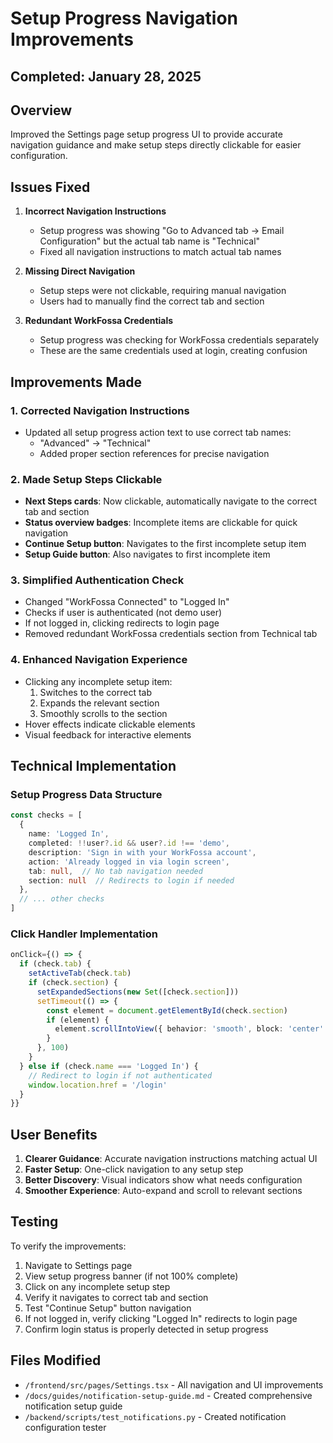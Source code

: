 # Setup Progress Navigation Improvements

## Completed: January 28, 2025

## Overview

Improved the Settings page setup progress UI to provide accurate navigation guidance and make setup steps directly clickable for easier configuration.

## Issues Fixed

1. **Incorrect Navigation Instructions**
   - Setup progress was showing "Go to Advanced tab → Email Configuration" but the actual tab name is "Technical"
   - Fixed all navigation instructions to match actual tab names

2. **Missing Direct Navigation**
   - Setup steps were not clickable, requiring manual navigation
   - Users had to manually find the correct tab and section

3. **Redundant WorkFossa Credentials**
   - Setup progress was checking for WorkFossa credentials separately
   - These are the same credentials used at login, creating confusion

## Improvements Made

### 1. Corrected Navigation Instructions
- Updated all setup progress action text to use correct tab names:
  - "Advanced" → "Technical" 
  - Added proper section references for precise navigation

### 2. Made Setup Steps Clickable
- **Next Steps cards**: Now clickable, automatically navigate to the correct tab and section
- **Status overview badges**: Incomplete items are clickable for quick navigation
- **Continue Setup button**: Navigates to the first incomplete setup item
- **Setup Guide button**: Also navigates to first incomplete item

### 3. Simplified Authentication Check
- Changed "WorkFossa Connected" to "Logged In"
- Checks if user is authenticated (not demo user)
- If not logged in, clicking redirects to login page
- Removed redundant WorkFossa credentials section from Technical tab

### 4. Enhanced Navigation Experience
- Clicking any incomplete setup item:
  1. Switches to the correct tab
  2. Expands the relevant section
  3. Smoothly scrolls to the section
- Hover effects indicate clickable elements
- Visual feedback for interactive elements

## Technical Implementation

### Setup Progress Data Structure
```typescript
const checks = [
  { 
    name: 'Logged In',
    completed: !!user?.id && user?.id !== 'demo',
    description: 'Sign in with your WorkFossa account',
    action: 'Already logged in via login screen',
    tab: null,  // No tab navigation needed
    section: null  // Redirects to login if needed
  },
  // ... other checks
]
```

### Click Handler Implementation
```typescript
onClick={() => {
  if (check.tab) {
    setActiveTab(check.tab)
    if (check.section) {
      setExpandedSections(new Set([check.section]))
      setTimeout(() => {
        const element = document.getElementById(check.section)
        if (element) {
          element.scrollIntoView({ behavior: 'smooth', block: 'center' })
        }
      }, 100)
    }
  } else if (check.name === 'Logged In') {
    // Redirect to login if not authenticated
    window.location.href = '/login'
  }
}}
```

## User Benefits

1. **Clearer Guidance**: Accurate navigation instructions matching actual UI
2. **Faster Setup**: One-click navigation to any setup step
3. **Better Discovery**: Visual indicators show what needs configuration
4. **Smoother Experience**: Auto-expand and scroll to relevant sections

## Testing

To verify the improvements:
1. Navigate to Settings page
2. View setup progress banner (if not 100% complete)
3. Click on any incomplete setup step
4. Verify it navigates to correct tab and section
5. Test "Continue Setup" button navigation
6. If not logged in, verify clicking "Logged In" redirects to login page
7. Confirm login status is properly detected in setup progress

## Files Modified

- `/frontend/src/pages/Settings.tsx` - All navigation and UI improvements
- `/docs/guides/notification-setup-guide.md` - Created comprehensive notification setup guide
- `/backend/scripts/test_notifications.py` - Created notification configuration tester